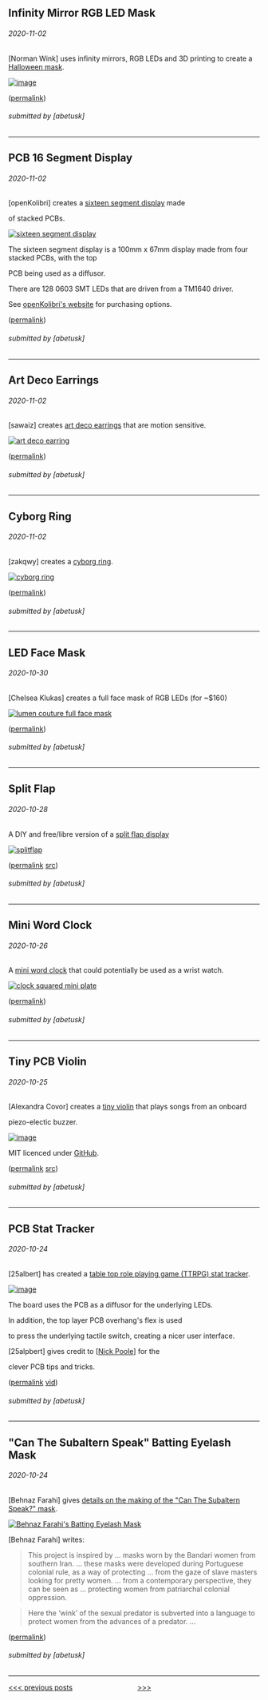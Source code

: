 Infinity Mirror RGB LED Mask
----


###### 2020-11-02

\[Norman Wink\] uses infinity mirrors, RGB LEDs and 3D printing to create a [Halloween mask](https://www.youtube.com/watch?v=M4eL62GatDc).

[![image](img/2020-11-02_infinity-mask.gif)](https://www.youtube.com/watch?v=M4eL62GatDc)

([permalink](https://web.archive.org/web/20201102201754/https://www.youtube.com/watch?v=M4eL62GatDc))

###### submitted by \[abetusk\]

---


PCB 16 Segment Display
---


###### 2020-11-02

\[openKolibri\] creates a [sixteen segment display](https://github.com/openKolibri/klais-16) made

of stacked PCBs.

[![sixteen segment display](img/2020-11-02_klais-16.gif)](https://github.com/openKolibri/klais-16)

The sixteen segment display is a 100mm x 67mm display made from four stacked PCBs, with the top

PCB being used as a diffusor.

There are 128 0603 SMT LEDs that are driven from a TM1640 driver.

See [openKolibri's website](https://openkolibri.com/seg/16/) for purchasing options.

([permalink](https://web.archive.org/web/20201102201514/https://github.com/openKolibri/klais-16))

###### submitted by \[abetusk\]

---


Art Deco Earrings
----


###### 2020-11-02

\[sawaiz\] creates [art deco earrings](https://github.com/Sawaiz/artDecoEarrings) that are motion sensitive.

[![art deco earring](img/2020-11-02_art-deco-earring.jpg)](https://github.com/Sawaiz/artDecoEarrings)

([permalink](https://web.archive.org/web/20201102195244/https://github.com/Sawaiz/artDecoEarrings))

###### submitted by \[abetusk\]

---


Cyborg Ring
----


###### 2020-11-02

\[zakqwy\] creates a [cyborg ring](https://github.com/zakqwy/cyborg_ring).

[![cyborg ring](img/2020-11-02_cyborg-ring.jpg)](https://github.com/zakqwy/cyborg_ring)

([permalink](https://web.archive.org/web/20201102192736/https://github.com/zakqwy/cyborg_ring))

###### submitted by \[abetusk\]

---


LED Face Mask
----


###### 2020-10-30

\[Chelsea Klukas\] creates a full face mask of RGB LEDs (for ~$160)

[![lumen couture full face mask](img/2020-10-30-face-mask-lumen.gif)](http://www.lumencouture.com/buy-led-light-up-dresses/shop-full-led-face-changing-mask/)

([permalink](https://web.archive.org/web/20201030170640/http://www.lumencouture.com/buy-led-light-up-dresses/shop-full-led-face-changing-mask/))

###### submitted by \[abetusk\]

---


Split Flap
----


###### 2020-10-28

A DIY and free/libre version of a [split flap display](https://scottbez1.github.io/splitflap/)

[![splitflap](img/2020-10-28-splitflap.gif)](https://scottbez1.github.io/splitflap/)

([permalink](https://web.archive.org/web/20201028202202/https://scottbez1.github.io/splitflap/) [src](https://web.archive.org/web/20201028202300/https://github.com/scottbez1/splitflap))

###### submitted by \[abetusk\]

---


Mini Word Clock
----


###### 2020-10-26

A [mini word clock](https://willemm.nl/development-of-clocksquared-mini/#more-729) that could potentially be used as a wrist watch.

[![clock squared mini plate](img/2020-10-26_mini-clocksquared.jpg)](https://willemm.nl/development-of-clocksquared-mini/#more-729)

([permalink](https://web.archive.org/web/20201026153632/https://willemm.nl/development-of-clocksquared-mini/#more-729))

###### submitted by \[abetusk\]

---


Tiny PCB Violin
----


###### 2020-10-25

\[Alexandra Covor\] creates a [tiny violin](https://www.hackster.io/alexandracovor/attiny85-mini-pcb-violin-d728e5) that plays songs from an onboard

piezo-electic buzzer.

[![image](img/2020-10-25_tiny-violin-pcb.jpg)](https://www.hackster.io/alexandracovor/attiny85-mini-pcb-violin-d728e5)

MIT licenced under [GitHub](https://github.com/Alexandra182/mini-violin).

([permalink](https://web.archive.org/web/20201025103914/https://www.hackster.io/alexandracovor/attiny85-mini-pcb-violin-d728e5) [src](https://web.archive.org/web/20201025103723/https://github.com/Alexandra182/mini-violin))

###### submitted by \[abetusk\]

---


PCB Stat Tracker
----


###### 2020-10-24

\[25albert\] has created a [table top role playing game (TTRPG) stat tracker](https://www.reddit.com/r/electronics/comments/j6g78t/cool_pcb_stat_tracker_i_made_for_ttrpgs/).

[![image](img/2020-10-24_pcb-stat-tracker.jpg)](https://imgur.com/a/NghQDxi)

The board uses the PCB as a diffusor for the underlying LEDs.

In addition, the top layer PCB overhang's flex is used

to press the underlying tactile switch, creating a nicer user interface.

\[25alpbert\] gives credit to \[[Nick Poole](https://youtu.be/rAXmzt-_NZ4)\] for the

clever PCB tips and tricks.

([permalink](https://web.archive.org/web/20201024144425/https://www.reddit.com/r/electronics/comments/j6g78t/cool_pcb_stat_tracker_i_made_for_ttrpgs/) [vid](https://web.archive.org/web/20201024145053if_/https://www.youtube.com/watch?v=rAXmzt-_NZ4&feature=youtu.be))

###### submitted by \[abetusk\]

---


"Can The Subaltern Speak" Batting Eyelash Mask
----


###### 2020-10-24

\[Behnaz Farahi\] gives [details on the making of the "Can The Subaltern Speak?" mask](https://www.youtube.com/watch?v=TAjz19cV3RY).

[![Behnaz Farahi's Batting Eyelash Mask](img/2020-10-24_farahi-mask.gif)](https://www.youtube.com/watch?v=TAjz19cV3RY)

\[Behnaz Farahi\] writes:

> This project is inspired by ... masks worn by the Bandari women from southern Iran. ... these masks were developed during Portuguese colonial rule, as a way of protecting ... from the gaze of slave masters looking for pretty women. ... from a contemporary perspective, they can be seen as ... protecting women from patriarchal colonial oppression.

> Here the ‘wink’ of the sexual predator is subverted into a language to protect women from the advances of a predator. ...

([permalink](https://web.archive.org/web/20201024134535if_/https://www.youtube.com/watch?v=TAjz19cV3RY))

###### submitted by \[abetusk\]

---





[<<< previous posts](4/) &nbsp; &nbsp; &nbsp; &nbsp; &nbsp; &nbsp; &nbsp; &nbsp; &nbsp; &nbsp; &nbsp; &nbsp; &nbsp; &nbsp; &nbsp; &nbsp; [>>>](2/)



